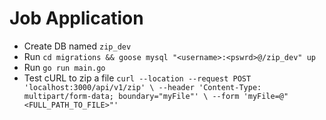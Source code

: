 # Job Application

* Create DB named `zip_dev`
* Run `cd migrations && goose mysql "<username>:<pswrd>@/zip_dev" up`
* Run `go run main.go`
* Test cURL to zip a file `curl --location --request POST 'localhost:3000/api/v1/zip' \
  --header 'Content-Type: multipart/form-data; boundary="myFile"' \
  --form 'myFile=@"<FULL_PATH_TO_FILE>"'`

